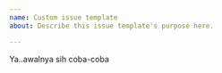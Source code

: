 ```yaml
---
name: Custom issue template
about: Describe this issue template's purpose here.

---
```


Ya..awalnya sih coba-coba
